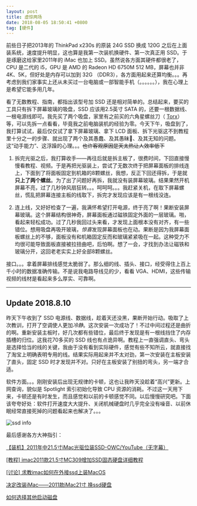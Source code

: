 ```yaml
---
layout: post
title: 虚惊两场
date: 2018-08-05 18:50:41 +0800
tag: [硬件]
---
```


前些日子把2013年的 ThinkPad x230s 的原装 24G SSD 换成 120G 之后在上面装系统，速度提升明显，这也算是我第一次装机换硬件、第一次真正用 SSD。于是琢磨这给家里2011年的 iMac 也加上 SSD。虽然说各方面其硬件都很老了，CPU 是二代的 i5，GPU 是 AMD 的 Radeon HD 6750M 512 MB，屏幕也并非 4K、5K，但好处是内存可以加到 32G （DDR3），各方面用起来还算均衡。。。再考虑到我们家事实上还从未买过一台电脑或一部智能手机（。。。。。。），我在心理上是希望它能多用几年。

看了无数教程、指南，都指出该型号加 SSD 还是相对简单的。总结起来，要买的工具只有拆下屏幕玻璃的吸盘，SSD 应该用2.5英寸 SATA 的，还要一根数据线、一根电源线即可。我先买了两个吸盘，家里有之前买的六角星螺丝刀（  [Torx](https://en.wikipedia.org/wiki/Torx)）等，可以先拆一点看看，毕竟我之前电脑装机的经验为零。今天下午，吸盘到了，我打算试试，最后仅仅试了拿下屏幕玻璃、拿下 LCD 面板、拆下光驱这不到教程里十分之一的步骤、就出现了两个及其愚蠢、及其愚昧、及其无知的问题。这“动手能力”、这浮躁的心理。。。~~也许客观原因是天太热让人效率低下~~

1. 拆完光驱之后，我打算收手——再往后就是拆主板了，很费时间，下回直接慢慢看教程、视频。于是再把光驱装上，尝试了无数次终于把屏幕面板的排线连上，下面到了将面板固定到机箱的8颗螺丝，我想，反正下回还得拆，于是就**只上了两个螺丝**。为了出了问题好再拆，我就没有装屏幕玻璃。结果果然开机屏幕不亮，过了几秒钟风扇狂转。。。呵呵呵。。。我赶紧关机，在取下屏幕螺丝，慌乱把屏幕连接主板的线取下，拆完才发现应该是有一根线没连。

2. 连上线，又好好检查了一遍，我满怀希望打开电源，终于亮了啊！果断安装屏幕玻璃。这个屏幕结构很神奇，屏幕面板通过磁铁固定外面的一层玻璃。啪，看起来轻松成功。过了几秒我回过头来看，才发现上面根本没有对齐，有一些错位。想用吸盘再吸开玻璃，*惊喜*发现屏幕面板也在动。果断是因为我屏幕面板螺丝上的不够，面板没有和机箱固定反而和玻璃紧紧吸在一起。这种受力不均很可能导致面板直接被拉扭曲吧，后怕啊。想了一会，才找到办法让磁铁和玻璃分开，这回老老实实上好全部8颗螺丝。

接口。。。拿着屏幕排线感觉太脆弱了。那么细的线、插头、接口，经受得住上百上千小时的数据准确传输。不是说我电路导线见的少，看看 VGA、HDMI，这些传输视频的线材是看起来多么厚实、可靠啊。

***

## Update 2018.8.10

昨天下午收到了 SSD 电源线、数据线，趁着天还没黑，果断开始行动。吸取了上次教训，打开了空调使人更加*冷静*。这次安装一次成功了！不过中间过程还是曲折的啊。重新安装主板时，好几次都有些错位，最后终于发现是有一根线挡住了内存插槽的归位。这我花70多买的 SSD 线也有点诡异啊。教程上一直强调直头、弯头是选择恰当的线的关键，我由于没有看到实际硬件，感觉有些不知所云，就直接找了淘宝上明确表明专用的线。结果实际用起来并不太对劲，第一次安装在主板安装了直头，固定 SSD 时才发现并不对。只好在主板安装了别扭的弯头，另一端才合适。

软件方面。。。刚刚安装后出现无规律的卡顿，这也让我昨天没趁着“高兴”更新。上网查询，貌似是 Spotlight 索引初始化导致 CPU 资源的消耗。不过这一天用下来，卡顿还是有时发生，而且感觉和以前的卡顿感觉不同。以后慢慢研究吧。下面该夸夸好处：软件打开速度大大提升、关闭机械硬盘时几乎完全没有噪音、以前休眠经常直接死掉的问题看起来也解决了。。。

![ssd info](https://storage-1252790271.cos.ap-beijing.myqcloud.com/imac_ssd_info.png)

最后感谢各方大神指引：

[【装机】2011年中21.5寸iMac光驱位装SSD-OWC/YouTube（无字幕）](http://www.iqiyi.com/w_19rw7s22ad.html)

[[教程] imac2011款21.5寸MC309增加SSD固态硬盘详细教程](https://bbs.feng.com/forum.php?mod=viewthread&tid=7781239&extra=&fid=68&page=1)

[[讨论] 求教imac如何在外接ssd上装MacOS](https://bbs.feng.com/read-htm-tid-10727957.html?shareForumUrl=1)

[决定改装iMac——2011款iMac21寸 换ssd硬盘](https://blog.csdn.net/xingxingleo/article/details/50581041)

[如何选择其他启动磁盘](https://support.apple.com/zh-cn/HT202796)